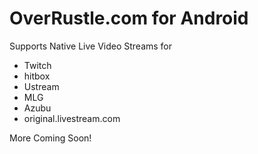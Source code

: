 OverRustle.com for Android  
=======

Supports Native Live Video Streams for
- Twitch
- hitbox
- Ustream
- MLG
- Azubu
- original.livestream.com

More Coming Soon!
